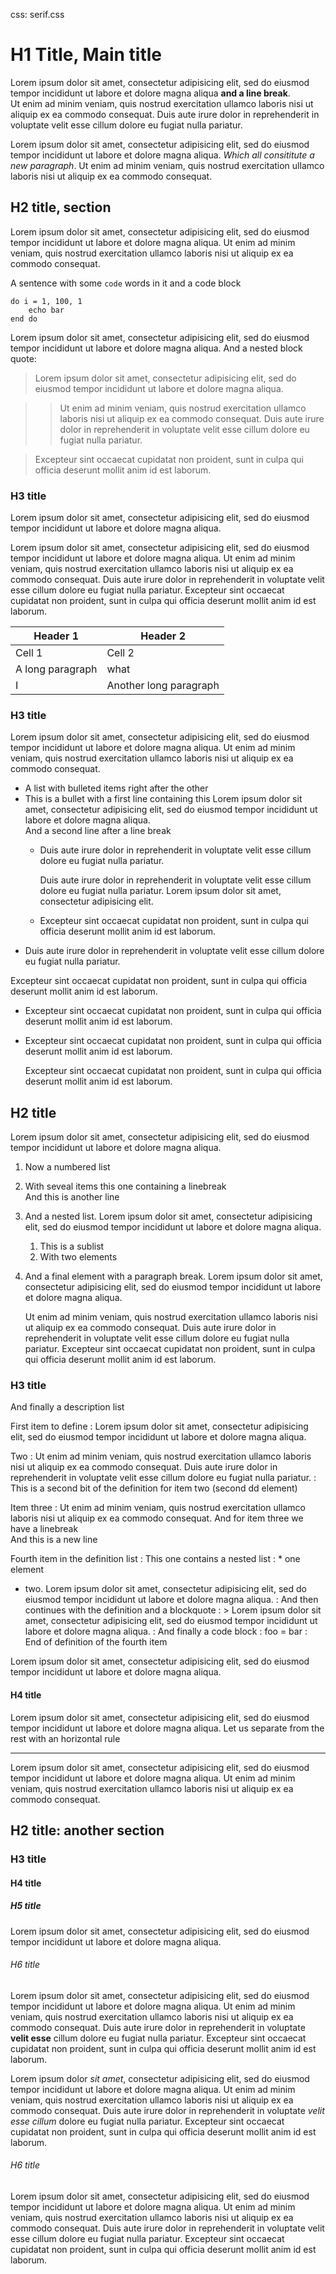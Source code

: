 css: serif.css

# H1 Title, Main title

Lorem ipsum dolor sit amet, consectetur adipisicing elit, sed do eiusmod tempor incididunt ut labore et dolore magna aliqua **and a line break**.  
Ut enim ad minim veniam, quis nostrud exercitation ullamco laboris nisi ut aliquip ex ea commodo consequat. Duis aute irure dolor in reprehenderit in voluptate velit esse cillum dolore eu fugiat nulla pariatur.

Lorem ipsum dolor sit amet, consectetur adipisicing elit, sed do eiusmod tempor incididunt ut labore et dolore magna aliqua. *Which all consititute a new paragraph*. Ut enim ad minim veniam, quis nostrud exercitation ullamco laboris nisi ut aliquip ex ea commodo consequat.

## H2 title, section

Lorem ipsum dolor sit amet, consectetur adipisicing elit, sed do eiusmod tempor incididunt ut labore et dolore magna aliqua. Ut enim ad minim veniam, quis nostrud exercitation ullamco laboris nisi ut aliquip ex ea commodo consequat.

A sentence with some `code` words in it and a code block

    do i = 1, 100, 1
        echo bar
    end do

Lorem ipsum dolor sit amet, consectetur adipisicing elit, sed do eiusmod tempor incididunt ut labore et dolore magna aliqua. And a nested block quote:

> Lorem ipsum dolor sit amet, consectetur adipisicing elit, sed do eiusmod tempor incididunt ut labore et dolore magna aliqua.

>> Ut enim ad minim veniam, quis nostrud exercitation ullamco laboris nisi ut aliquip ex ea commodo consequat. Duis aute irure dolor in reprehenderit in voluptate velit esse cillum dolore eu fugiat nulla pariatur.

> Excepteur sint occaecat cupidatat non proident, sunt in culpa qui officia deserunt mollit anim id est laborum.

### H3 title

Lorem ipsum dolor sit amet, consectetur adipisicing elit, sed do eiusmod tempor incididunt ut labore et dolore magna aliqua.

Lorem ipsum dolor sit amet, consectetur adipisicing elit, sed do eiusmod tempor incididunt ut labore et dolore magna aliqua. Ut enim ad minim veniam, quis nostrud exercitation ullamco laboris nisi ut aliquip ex ea commodo consequat. Duis aute irure dolor in reprehenderit in voluptate velit esse cillum dolore eu fugiat nulla pariatur. Excepteur sint occaecat cupidatat non proident, sunt in culpa qui officia deserunt mollit anim id est laborum.

| Header 1          | Header 2                |
|-                  |-                        |
| Cell 1            | Cell 2                  |
| A long paragraph  | what                    |
| I                 | Another long paragraph  |


### H3 title

Lorem ipsum dolor sit amet, consectetur adipisicing elit, sed do eiusmod tempor incididunt ut labore et dolore magna aliqua. Ut enim ad minim veniam, quis nostrud exercitation ullamco laboris nisi ut aliquip ex ea commodo consequat.

*   A list with bulleted items right after the other
*   This is a bullet with a first line containing this Lorem ipsum dolor sit amet, consectetur adipisicing elit, sed do eiusmod tempor incididunt ut labore et dolore magna aliqua.   
    And a second line after a line break
    *   Duis aute irure dolor in reprehenderit in voluptate velit esse cillum dolore eu fugiat nulla pariatur.
    
        Duis aute irure dolor in reprehenderit in voluptate velit esse cillum dolore eu fugiat nulla pariatur. Lorem ipsum dolor sit amet, consectetur adipisicing elit.
    *   Excepteur sint occaecat cupidatat non proident, sunt in culpa qui officia deserunt mollit anim id est laborum.
*   Duis aute irure dolor in reprehenderit in voluptate velit esse cillum dolore eu fugiat nulla pariatur.

Excepteur sint occaecat cupidatat non proident, sunt in culpa qui officia deserunt mollit anim id est laborum.

*   Excepteur sint occaecat cupidatat non proident, sunt in culpa qui officia deserunt mollit anim id est laborum.

*   Excepteur sint occaecat cupidatat non proident, sunt in culpa qui officia deserunt mollit anim id est laborum.

    Excepteur sint occaecat cupidatat non proident, sunt in culpa qui officia deserunt mollit anim id est laborum.
    

## H2 title

Lorem ipsum dolor sit amet, consectetur adipisicing elit, sed do eiusmod tempor incididunt ut labore et dolore magna aliqua.

1.  Now a numbered list
2.  With seveal items this one containing a linebreak  
    And this is another line
3.  And a nested list. Lorem ipsum dolor sit amet, consectetur adipisicing elit, sed do eiusmod tempor incididunt ut labore et dolore magna aliqua.
    1.  This is a sublist
    2.  With two elements
3. And a final element with a paragraph break. Lorem ipsum dolor sit amet, consectetur adipisicing elit, sed do eiusmod tempor incididunt ut labore et dolore magna aliqua.

    Ut enim ad minim veniam, quis nostrud exercitation ullamco laboris nisi ut aliquip ex ea commodo consequat. Duis aute irure dolor in reprehenderit in voluptate velit esse cillum dolore eu fugiat nulla pariatur. Excepteur sint occaecat cupidatat non proident, sunt in culpa qui officia deserunt mollit anim id est laborum.


### H3 title

And finally a description list

First item to define
:   Lorem ipsum dolor sit amet, consectetur adipisicing elit, sed do eiusmod tempor incididunt ut labore et dolore magna aliqua.

Two
:   Ut enim ad minim veniam, quis nostrud exercitation ullamco laboris nisi ut aliquip ex ea commodo consequat. Duis aute irure dolor in reprehenderit in voluptate velit esse cillum dolore eu fugiat nulla pariatur.
:   This is a second bit of the definition for item two (second dd element)

Item three
:   Ut enim ad minim veniam, quis nostrud exercitation ullamco laboris nisi ut aliquip ex ea commodo consequat. And for item three we have a linebreak  
And this is a new line

Fourth item in the definition list
:   This one contains a nested list
:   * one element
* two. Lorem ipsum dolor sit amet, consectetur adipisicing elit, sed do eiusmod tempor incididunt ut labore et dolore magna aliqua.
:   And then continues with the definition and a blockquote
:   > Lorem ipsum dolor sit amet, consectetur adipisicing elit, sed do eiusmod tempor incididunt ut labore et dolore magna aliqua.
:   And finally a code block
:       foo = bar
:   End of definition of the fourth item

Lorem ipsum dolor sit amet, consectetur adipisicing elit, sed do eiusmod tempor incididunt ut labore et dolore magna aliqua.

#### H4 title

Lorem ipsum dolor sit amet, consectetur adipisicing elit, sed do eiusmod tempor incididunt ut labore et dolore magna aliqua. Let us separate from the rest with an horizontal rule

- - -

Lorem ipsum dolor sit amet, consectetur adipisicing elit, sed do eiusmod tempor incididunt ut labore et dolore magna aliqua. Ut enim ad minim veniam, quis nostrud exercitation ullamco laboris nisi ut aliquip ex ea commodo consequat.

## H2 title: another section

### H3 title

#### H4 title

##### H5 title

Lorem ipsum dolor sit amet, consectetur adipisicing elit, sed do eiusmod tempor incididunt ut labore et dolore magna aliqua.

###### H6 title

Lorem ipsum dolor sit amet, consectetur adipisicing elit, sed do eiusmod tempor incididunt ut labore et dolore magna aliqua. Ut enim ad minim veniam, quis nostrud exercitation ullamco laboris nisi ut aliquip ex ea commodo consequat. Duis aute irure dolor in reprehenderit in voluptate **velit esse** cillum dolore eu fugiat nulla pariatur. Excepteur sint occaecat cupidatat non proident, sunt in culpa qui officia deserunt mollit anim id est laborum.

Lorem ipsum dolor *sit amet*, consectetur adipisicing elit, sed do eiusmod tempor incididunt ut labore et dolore magna aliqua. Ut enim ad minim veniam, quis nostrud exercitation ullamco laboris nisi ut aliquip ex ea commodo consequat. Duis aute irure dolor in reprehenderit in voluptate *velit esse cillum* dolore eu fugiat nulla pariatur. Excepteur sint occaecat cupidatat non proident, sunt in culpa qui officia deserunt mollit anim id est laborum.

###### H6 title

Lorem ipsum dolor sit amet, consectetur adipisicing elit, sed do eiusmod tempor incididunt ut labore et dolore magna aliqua. Ut enim ad minim veniam, quis nostrud exercitation ullamco laboris nisi ut aliquip ex ea commodo consequat. Duis aute irure dolor in reprehenderit in voluptate velit esse cillum dolore eu fugiat nulla pariatur. Excepteur sint occaecat cupidatat non proident, sunt in culpa qui officia deserunt mollit anim id est laborum.
